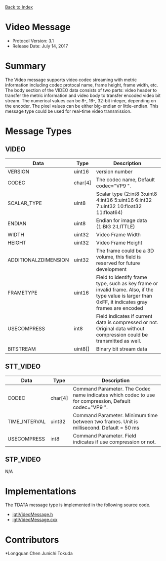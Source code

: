 [Back to Index](/Documents/Protocol/index.md)

Video Message
==============

- Protocol Version: 3.1
- Release Date: July 14, 2017


Summary
=======

The Video message supports video codec streaming with metric information including codec protocal name,
frame height, frame width, etc. The body section of the VIDEO
data consists of two parts: video header to transfer the metric information and video body
to transfer encoded video bit stream. The numerical values can be 8-, 16-, 32-bit integer, depending on the encoder.
The pixel values can be either big-endian or little-endian. This message type could be used for real-time video transmission. 

Message Types
=============

VIDEO
------

 Data                 | Type             | Description
----------------------|------------------|-------------------------------------------------
 VERSION              | uint16           | version number    
 CODEC                | char[4]          | The codec name, Default codec="VP9 ".
 SCALAR_TYPE          | uint8            | Scalar type (2:int8 3:uint8 4:int16 5:uint16 6:int32 7:uint32 10:float32 11:float64)
 ENDIAN               | uint8            | Endian for image data (1:BIG 2:LITTLE)
 WIDTH                | uint32           | Video Frame Width
 HEIGHT               | uint32           | Video Frame Height
 ADDITIONALZDIMENSION | uint32           | The frame could be a 3D volume, this field is reserved for future development
 FRAMETYPE            | uint16           | Field to identify frame type, such as key frame or invalid frame. Also, if the type value is larger than 0xFF, it indicates gray frames are encoded
 USECOMPRESS          | int8             | Field indicates if current data is compressed or not. Original data without compression could be transmitted as well.
 BITSTREAM            | uint8[]          | Binary bit stream data

STT_VIDEO
-------------------

 Data          | Type          | Description
---------------|---------------|-------------------------------------------------
 CODEC         | char[4]       | Command Parameter. The Codec name indicates which codec to use for compression, Default codec="VP9 ".
 TIME_INTERVAL | uint32        | Command Parameter. Minimum time between two frames. Unit is millisecond. Default = 50 ms
 USECOMPRESS   | int8          | Command Parameter. Field indicates if use compression or not.

STP_VIDEO
-------------------
N/A

Implementations
===================

The TDATA message type is implemented in the following source code.

* [igtlVideoMessage.h](/Source/VideoStreaming/igtlVideoMessage.h)
* [igtlVideoMessage.cxx](/Source/VideoStreaming/igtlVideoMessage.cxx)

Contributors
===================

*Longquan Chen Junichi Tokuda

